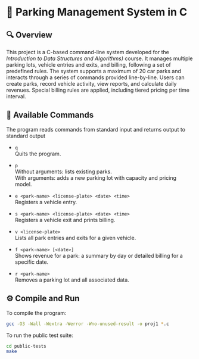 # 🚙 Parking Management System in C

## 🔍 Overview
This project is a C-based command-line system developed for the *Introduction to Data Structures and Algorithms)* course. It manages multiple parking lots, vehicle entries and exits, and billing, following a set of predefined rules.
The system supports a maximum of 20 car parks and interacts through a series of commands provided line-by-line. Users can create parks, record vehicle activity, view reports, and calculate daily revenues. Special billing rules are applied, including tiered pricing per time interval.

## 🧾 Available Commands
The program reads commands from standard input and returns output to standard output

- `q`  
  Quits the program.

- `p`  
  Without arguments: lists existing parks.  
  With arguments: adds a new parking lot with capacity and pricing model.

- `e <park-name> <license-plate> <date> <time>`  
  Registers a vehicle entry.

- `s <park-name> <license-plate> <date> <time>`  
  Registers a vehicle exit and prints billing.

- `v <license-plate>`  
  Lists all park entries and exits for a given vehicle.

- `f <park-name> [<date>]`  
  Shows revenue for a park: a summary by day or detailed billing for a specific date.

- `r <park-name>`  
  Removes a parking lot and all associated data.

## ⚙️ Compile and Run
To compile the program:
```bash
gcc -O3 -Wall -Wextra -Werror -Wno-unused-result -o proj1 *.c
```

To run the public test suite:
```bash
cd public-tests
make
```
